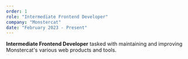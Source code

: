 ```yaml
---
order: 1
role: "Intermediate Frontend Developer"
company: "Monstercat"
date: "February 2023 - Present"
---
```

**Intermediate Frontend Developer** tasked with maintaining and improving Monstercat's various web products and tools.